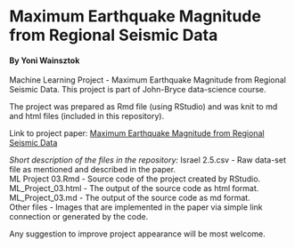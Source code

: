 # Maximum Earthquake Magnitude from Regional Seismic Data
#### By Yoni Wainsztok

Machine Learning Project - Maximum Earthquake Magnitude from Regional Seismic Data.
This project is part of John-Bryce data-science course.

The project was prepared as Rmd file (using RStudio) and was knit to md and html files (included in this repository).

Link to project paper:
[Maximum Earthquake Magnitude from Regional Seismic Data](ML_Project_03.md)

_Short description of the files in the repository:_
Israel 2.5.csv - Raw data-set file as mentioned and described in the paper.  
ML Project 03.Rmd - Source code of the project created by RStudio.  
ML_Project_03.html - The output of the source code as html format.  
ML_Project_03.md - The output of the source code as md format.  
Other files - Images that are implemented in the paper via simple link connection or generated by the code.  

Any suggestion to improve project appearance will be most welcome.

